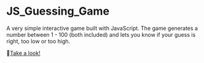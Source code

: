 # JS_Guessing_Game
A very simple interactive game built with JavaScript. The game generates a number between 1 - 100 (both included) and lets you know if your guess is right, too low or too high.

🔗[Take a look!](https://mgdemel.github.io/JS_Guessing_Game/)
